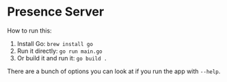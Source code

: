 # Presence Server

How to run this:

1. Install Go: `brew install go`
2. Run it directly: `go run main.go`
3. Or build it and run it: `go build .`

There are a bunch of options you can look at if you run the app with `--help`.

